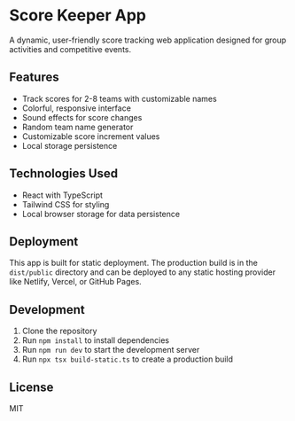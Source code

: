 # Score Keeper App

A dynamic, user-friendly score tracking web application designed for group activities and competitive events.

## Features

- Track scores for 2-8 teams with customizable names
- Colorful, responsive interface
- Sound effects for score changes
- Random team name generator
- Customizable score increment values
- Local storage persistence

## Technologies Used

- React with TypeScript
- Tailwind CSS for styling
- Local browser storage for data persistence

## Deployment

This app is built for static deployment. The production build is in the `dist/public` directory and can be deployed to any static hosting provider like Netlify, Vercel, or GitHub Pages.

## Development

1. Clone the repository
2. Run `npm install` to install dependencies
3. Run `npm run dev` to start the development server
4. Run `npx tsx build-static.ts` to create a production build

## License

MIT